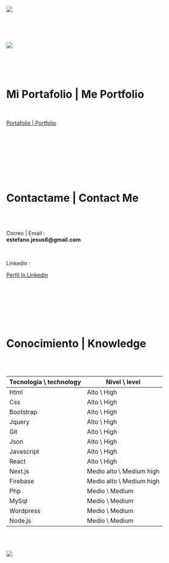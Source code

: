 ![](https://i.ibb.co/KjDKJNW/Header-Footer.png)

<br>
<br>
<br>

![](https://i.ibb.co/txgpz0s/Logo-Ec.png)

<br>
<br>
<br>

Mi Portafolio               |           Me Portfolio
=============

<br>

[Portafolio | Portfolio](https://estefanoc.github.io/EstefanoC/#/ "Portfolio Link")

<br>
<br>
<br>
<br>
<br>
<br>
<br>

Contactame               |           Contact Me
=============

<br>
<br>

<p>Correo  |  Email : 
    <br>
    <strong> estefano.jesus6@gmail.com</strong>
</p>
<br>
<p>Linkedin :</p>

[Perfil In Linkedin](https://www.linkedin.com/in/estefano-chacon/ "Linkedin")

<br>
<br>
<br>
<br>
<br>
<br>


Conocimiento                |           Knowledge
=============

<br>
<br>


Tecnología  \  technology  | Nivel  \  level
------------- | -------------
Html  | Alto \ High
Css  | Alto \ High 
Bootstrap  | Alto \ High
Jquery  | Alto \ High 
Git  | Alto \ High 
Json  | Alto \ High 
Javascript  | Alto \ High
React  | Alto \ High 
Next.js  | Medio alto \ Medium high 
Firebase  | Medio alto \ Medium high
Php  | Medio \ Medium 
MySql  | Medio \ Medium
Wordpress  | Medio \ Medium
Node.js  | Medio \ Medium 

<br>
<br>


![](https://i.ibb.co/KjDKJNW/Header-Footer.png)
